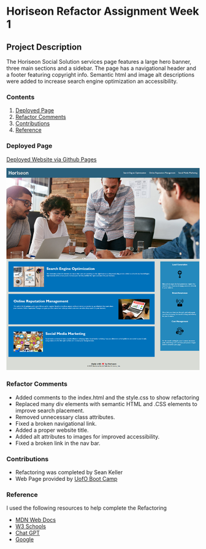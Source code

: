 #  Horiseon Refactor Assignment Week 1

##  Project Description

The Horiseon Social Solution services page features a large hero banner, three main sections and a sidebar. The page has a navigational header and a footer featuring copyright info. Semantic html and image alt descriptions were added to increase search engine optimization an accessibility.

### Contents

1. [Deployed Page](#deployed-page)
2. [Refactor Comments](#refactor-comments)
3. [Contributions](#contributions)
4. [Reference](#reference)

### Deployed Page
[Deployed Website via Github Pages](https://neuroventure.github.io/02-Challenge/)

![Deployed page Screenshot](neuroventure.github.io_02-Challenge_.png)


### Refactor Comments 

* Added comments to the index.html and the style.css to show refactoring
* Replaced many div elements with semantic HTML and .CSS elements to improve search placement.
* Removed unnecessary class attributes.
* Fixed a broken navigational link.
* Added a proper website title.
* Added alt attributes to images for improved accessibility.
* Fixed a broken link in the nav bar.


### Contributions

* Refactoring was completed by Sean Keller
* Web Page provided by [UofO Boot Camp](https://bootcamp.uoregon.edu/)

### Reference

I used the following resources to help complete the Refactoring
+ [MDN Web Docs](https://developer.mozilla.org/en-US/)
+ [W3 Schools](https://www.w3schools.com/)
+ [Chat GPT](https://chat.openai.com/)
+ [Google](google.com)

